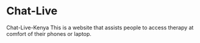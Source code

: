 # Chat-Live
Chat-Live-Kenya
This is a website that assists people to access therapy at comfort of their phones or laptop.
